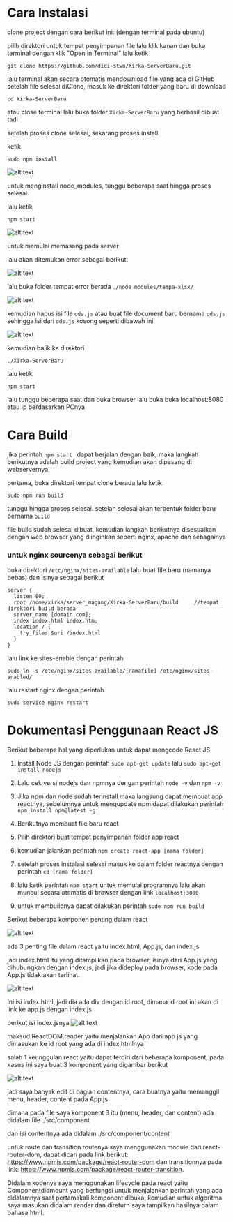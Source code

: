 # Cara Instalasi 

clone project dengan cara berikut ini: (dengan terminal pada ubuntu)

pilih direktori untuk tempat penyimpanan file
lalu klik kanan dan buka terminal dengan klik "Open in Terminal"
lalu ketik 

`git clone https://github.com/didi-stwn/Xirka-ServerBaru.git`

lalu terminal akan secara otomatis mendownload file yang ada di GitHub
setelah file selesai diClone, masuk ke direktori folder yang baru di download 

`cd Xirka-ServerBaru`

atau close terminal lalu buka folder `Xirka-ServerBaru` yang berhasil dibuat tadi

setelah proses clone selesai, sekarang proses install

ketik 

`sudo npm install` 

![alt text](https://github.com/didi-stwn/Xirka-FrontEnd/blob/master/screenshoot/npminstall.png)

untuk menginstall node_modules, tunggu beberapa saat hingga proses selesai.

lalu ketik 

`npm start` 

![alt text](https://github.com/didi-stwn/Xirka-FrontEnd/blob/master/screenshoot/npm%20start.png)

untuk memulai memasang pada server

lalu akan ditemukan error sebagai berikut:

![alt text](https://github.com/didi-stwn/Xirka-FrontEnd/blob/master/screenshoot/errorods.png)

lalu buka folder tempat error berada `./node_modules/tempa-xlsx/`

![alt text](https://github.com/didi-stwn/Xirka-FrontEnd/blob/master/screenshoot/odsjs.png)

kemudian hapus isi file `ods.js` atau buat file document baru bernama `ods.js` sehingga isi dari `ods.js` kosong seperti dibawah ini

![alt text](https://github.com/didi-stwn/Xirka-FrontEnd/blob/master/screenshoot/filekosong.png)

kemudian balik ke direktori 

`./Xirka-ServerBaru`

lalu ketik 

`npm start`

lalu tunggu beberapa saat dan buka browser lalu buka buka localhost:8080 atau ip berdasarkan PCnya



# Cara Build

jika perintah `npm start ` dapat berjalan dengan baik, maka langkah berikutnya adalah build project yang kemudian akan dipasang di webservernya

pertama, buka direktori tempat clone berada lalu ketik

`sudo npm run build`

tunggu hingga proses selesai. setelah selesai akan terbentuk folder baru bernama `build`

file build sudah selesai dibuat, kemudian langkah berikutnya disesuaikan dengan web browser yang diinginkan seperti nginx, apache dan sebagainya

### untuk nginx sourcenya sebagai berikut 

buka direktori `/etc/nginx/sites-available` lalu buat file baru (namanya bebas) dan isinya sebagai berikut 

```
server {
  listen 80;
  root /home/xirka/server_magang/Xirka-ServerBaru/build     //tempat direktori build berada
  server_name [domain.com];
  index index.html index.htm;
  location / {
    try_files $uri /index.html
  }
}
```

lalu link ke sites-enable dengan perintah

`sudo ln -s /etc/nginx/sites-available/[namafile] /etc/nginx/sites-enabled/`

lalu restart nginx dengan perintah 

`sudo service nginx restart`



# Dokumentasi Penggunaan React JS

Berikut beberapa hal yang diperlukan untuk dapat mengcode React JS

1. Install Node JS dengan perintah `sudo apt-get update` lalu `sudo apt-get install nodejs`

2. Lalu cek versi nodejs dan npmnya dengan perintah `node -v` dan `npm -v`

3. Jika npm dan node sudah terinstall  maka langsung dapat membuat app reactnya, sebelumnya untuk mengupdate npm dapat dilakukan perintah `npm install npm@latest -g`

4. Berikutnya membuat file baru react

5. Pilih direktori buat tempat penyimpanan folder app react

6. kemudian jalankan perintah `npm create-react-app [nama folder]`

7. setelah proses instalasi selesai masuk ke dalam folder reactnya dengan perintah `cd [nama folder]`

8. lalu ketik perintah `npm start` untuk memulai programnya lalu akan muncul secara otomatis di browser dengan link `localhost:3000`

9. untuk membuildnya dapat dilakukan perintah `sudo npm run build`


Berikut beberapa komponen penting dalam react

![alt text](https://github.com/didi-stwn/Xirka-FrontEnd/blob/master/screenshoot/Untitled%20Diagram%20(3).png)

ada 3 penting file dalam react yaitu index.html, App.js, dan index.js

jadi index.html itu yang ditampilkan pada browser, isinya dari App.js yang dihubungkan dengan index.js, jadi jika dideploy pada browser, kode pada App.js tidak akan terlihat.


![alt text](https://github.com/didi-stwn/Xirka-FrontEnd/blob/master/screenshoot/index.html.png)

Ini isi index.html, jadi dia ada div dengan id root, dimana id root ini akan di link ke app.js dengan index.js


berikut isi index.jsnya
![alt text](https://github.com/didi-stwn/Xirka-FrontEnd/blob/master/screenshoot/index.js.png)

maksud ReactDOM.render yaitu menjalankan App dari app.js yang dimasukan ke id root yang ada di index.htmlnya


salah 1 keunggulan react yaitu dapat terdiri dari beberapa komponent, pada kasus ini saya buat 3 komponent yang digambar berikut

![alt text](https://github.com/didi-stwn/Xirka-FrontEnd/blob/master/screenshoot/Untitled%20Diagram.png)

jadi saya banyak edit di bagian contentnya, cara buatnya yaitu memanggil menu, header, content pada App.js

dimana pada file saya komponent 3 itu (menu, header, dan content) ada didalam file ./src/component

dan isi contentnya ada didalam ./src/component/content

untuk route dan transition routenya saya menggunakan module dari react-router-dom, dapat dicari pada link berikut: https://www.npmjs.com/package/react-router-dom dan transitionnya pada link: https://www.npmjs.com/package/react-router-transition.

Didalam kodenya saya menggunakan lifecycle pada react yaitu Componentdidmount yang berfungsi untuk menjalankan perintah yang ada didalamnya saat pertamakali komponent dibuka, kemudian untuk algoritma saya masukan didalam render dan direturn saya tampilkan hasilnya dalam bahasa html.
